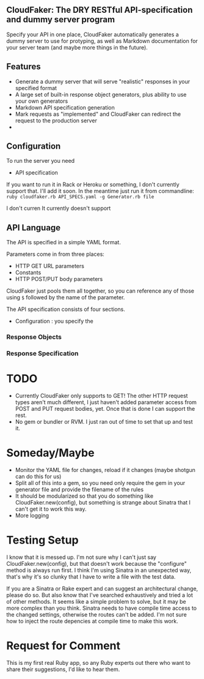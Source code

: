 ## CloudFaker: The DRY RESTful API-specification and dummy server program

Specify your API in one place, CloudFaker automatically generates a dummy server to use for protyping, as well as Markdown documentation for your server team (and maybe more things in the future).

## Features
- Generate a dummy server that will serve "realistic" responses in your specified format
- A large set of built-in response object generators, plus ability to use your own generators
- Markdown API specification generation
- Mark requests as "implemented" and CloudFaker can redirect the request to the production server
-

## Configuration

To run the server you need
- API specification

If you want to run it in Rack or Heroku or something, I don't currently support that. I'll add it soon. In the meantime just run it from commandline:
`ruby cloudfaker.rb API_SPECS.yaml -g Generator.rb file`

I don't curren
It currently doesn't support

## API Language

The API is specified in a simple YAML format.

Parameters come in from three places:
- HTTP GET URL parameters
- Constants
- HTTP POST/PUT body parameters

CloudFaker just pools them all together, so you can reference any of those using `$` followed by the name of the parameter.

The API specification consists of four sections.

- Configuration : you specify the



### Response Objects

### Response Specification

# TODO
- Currently CloudFaker only supports to GET! The other HTTP request types aren't much different, I just haven't added parameter access from POST and PUT request bodies, yet. Once that is done I can support the rest.
- No gem or bundler or RVM. I just ran out of time to set that up and test it.

# Someday/Maybe
- Monitor the YAML file for changes, reload if it changes (maybe shotgun can do this for us)
- Split all of this into a gem, so you need only require the gem in your generator file  and provide the filename of the rules
- It should be modularized so that you do something like CloudFaker.new(config), but something is strange about Sinatra that I can't get it to work this way.
- More logging

# Testing Setup
I know that it is messed up. I'm not sure why I can't just say CloudFaker.new(config), but that doesn't work because the "configure" method is always run first. I think I'm using Sinatra in an unexpected way, that's why it's so clunky that I have to write a file with the test data.

If you are a Sinatra or Rake expert and can suggest an architectural change, please do so. But also know that I've searched exhaustively and tried a lot of other methods. It seems like a simple problem to solve, but it may be more complex than you think. Sinatra needs to have compile time access to the changed settings, otherwise the routes can't be added. I'm not sure how to inject the route depencies at compile time to make this work.

# Request for Comment
This is my first real Ruby app, so any Ruby experts out there who want to share their suggestions, I'd like to hear them.
